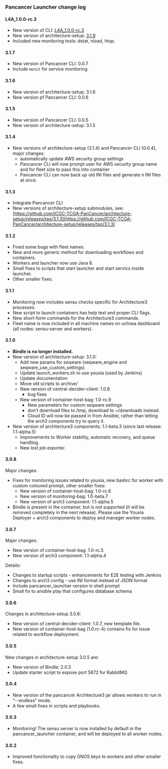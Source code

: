### Pancancer Launcher change log

#### L4A_1.0.0-rc.3
 - New version of CLI: [L4A_1.0.0-rc.3](https://github.com/ICGC-TCGA-PanCancer/cli/releases/tag/L4A_1.0.0-rc.3)
 - New version of architecture-setup: [3.1.9](https://github.com/ICGC-TCGA-PanCancer/architecture-setup/releases/tag/3.1.9)
 - Included new monitoring tools: dstat, nload, htop.

#### 3.1.7
 - New version of Pancancer CLI: 0.0.7
 - Include `monit` for service monitoring.

#### 3.1.6
 - New version of architecture-setup: 3.1.6
 - New version pf Pancancer CLI: 0.0.6

#### 3.1.5
 - New version of Pancancer CLI: 0.0.5
 - New version of architecture-setup: 3.1.5

#### 3.1.4
 - New versions of architecture-setup (3.1.4) and Pancancer CLI (0.0.4), major changes:
   - automatically update AWS security group settings
   - Pancancer CLI will now prompt user for AWS security group name and for fleet size to pass this into container
   - Pancancer CLI can now back up old INI files and generate _n_ INI files at once.

#### 3.1.3
 - Integrate Pancancer CLI
 - New versions of architecture-setup submodules, see: [https://github.com/ICGC-TCGA-PanCancer/architecture-setup/releases/tag/3.1.3](https://github.com/ICGC-TCGA-PanCancer/architecture-setup/releases/tag/3.1.3)

#### 3.1.2
 - Fixed some bugs with fleet names.
 - New and more generic method for downloading workflows and containers.
 - Workers and launcher now use Java 8.
 - Small fixes to scripts that start launcher and start servics inside launcher.
 - Other smaller fixes.

#### 3.1.1
 - Monitoring now includes sensu checks specific for Architecture3 processes.
 - New script to launch containers has help text and proper CLI flags.
 - New short-form commands for the Architecture3 commands.
 - Fleet name is now included in all machine names on uchiwa dashboard (all nodes: sensu-server and workers).

#### 3.1.0
 - **Bindle is no longer installed.**
 - New version of architecture-setup: 3.1.0:
   - Add new params for seqware (seqware_engine and seqware_use_custom_settings)
   - Update launch_workers.sh to use youxia (used by Jenkins)
   - Update documentation
   - Move old scripts to archive/
   - New version of central-decider-client: 1.0.8
     - bug fixes
   - New version of container-host-bag: 1.0-rc.9
     - New parameters for custom seqware settings
     - don't download files to /tmp, download to ~/downloads instead.
     - Cloud ID will now be passed in from Ansible, rather than letting the arch3 components try to query it.
 - New version of architecture3 components: 1.1-beta.3 (since last release: 1.1-alpha.5)
   - Improvements to Worker stability, automatic recovery, and queue handling.
   - New lost job exporter.

#### 3.0.8
Major changes:
 - Fixes for monitoring issues related to youxia, new bashrc for worker with custom coloured prompt, other smaller fixes:
   - New version of container-host-bag: 1.0-rc.6
   - New version of monitoring-bag: 1.0-beta.7
   - New version of arch3 component: 1.1-alpha.5
 - Bindle is present in the container, but is not supported (it will be removed completely in the next release). Please use the Youxia Deployer + arch3 components to deploy and manager worker nodes.

#### 3.0.7
Major changes:
 - New version of container-host-bag: 1.0-rc.5
 - New version of arch3 component: 1.1-alpha.4

Details:
 - Changes to startup scripts - enhancements for E2E testing with Jenkins
 - Changes to arch3 config - use INI format instead of JSON format
 - Include pancancer_launcher version in shell prompt
 - Small fix to ansible play that configures database schema


#### 3.0.6
Changes in architecture-setup 3.0.6:
 - New version of central-decider-client: 1.0.7, new template file.
 - New version of container-host-bag (1.0.rc-4) contains fix for issue related to workflow deployment.

#### 3.0.5
New changes in architecture-setup 3.0.5 are:
  - New version of Bindle: 2.0.3
  - Update starter script to expose port 5672 for RabbitMQ

#### 3.0.4
  - New version of the pancancer Architecture3 jar allows workers to run in "--endless" mode.
  - A few small fixes in scripts and playbooks.

#### 3.0.3
  - Monitoring! The sensu server is now installed by default in the pancancer_launcher container, and will be deployed to all worker nodes.

#### 3.0.2
  - Improved functionality to copy GNOS keys to workers and other smaller fixes.
